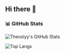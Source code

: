 ## Hi there 👋

<!--
**Theoslyy/Theoslyy** is a ✨ _special_ ✨ repository because its `README.md` (this file) appears on your GitHub profile.

Here are some ideas to get you started:

- 🔭 I’m currently working on ...
- 🌱 I’m currently learning ...
- 👯 I’m looking to collaborate on ...
- 🤔 I’m looking for help with ...
- 💬 Ask me about ...
- 📫 How to reach me: ...
- 😄 Pronouns: ...
- ⚡ Fun fact: ...
-->
### 📊 GitHub Stats

![Theoslyy's GitHub Stats](https://github-readme-stats.vercel.app/api?username=Theoslyy&show_icons=true&theme=radical)

![Top Langs](https://github-readme-stats.vercel.app/api/top-langs/?username=Theoslyy&layout=compact&theme=radical)

